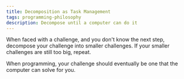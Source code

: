```yaml
---
title: Decomposition as Task Management
tags: programming-philosophy
description: Decompose until a computer can do it
---
```


When faced with a challenge, and you don't know the next step, decompose your challenge into smaller challenges. If your smaller challenges are still too big, repeat.

When programming, your challenge should eventually be one that the computer can solve for you.
